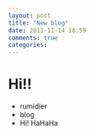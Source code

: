 ```yaml
---
layout: post
title: "New blog"
date: 2011-11-14 18:59
comments: true
categories: 
---
```


# Hi!!

- rumidier
- blog
- Hi! HaHaHa
